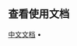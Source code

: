 ## 查看使用文档
  <a href="https://console-docs.apipost.cn/preview/1ba398e667215309/95eeac3632be4ff8">中文文档</a> •
